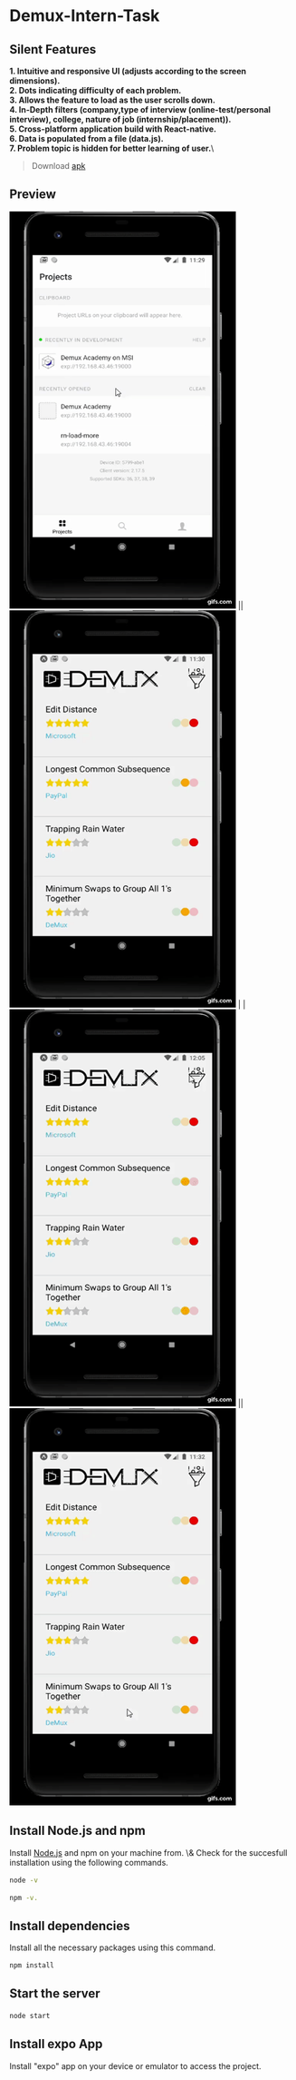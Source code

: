 # Demux-Intern-Task

## Silent Features
**1. Intuitive and responsive UI (adjusts according to the screen dimensions).**\
**2. Dots indicating difficulty of each problem.**\
**3. Allows the feature to load as the user scrolls down.**\
**4. In-Depth filters (company,type of interview (online-test/personal interview), college, nature of job (internship/placement)).**\
**5. Cross-platform application build with React-native.**\
**6. Data is populated from a file (data.js).**\
**7. Problem topic is hidden for better learning of user.**\

> Download [apk](https://drive.google.com/file/d/1zk5zhm6X70Y0DT67WwXTD50v4TNUHVVj/view?usp=sharing)

## Preview

<img src="https://github.com/ishanarya0/Demux-Intern-Task/blob/main/gifs/gif.gif" width="400" height="700" /> || <img src="https://github.com/ishanarya0/Demux-Intern-Task/blob/main/gifs/gif1.gif" width="400" height="700" /> |
|<img src="https://github.com/ishanarya0/Demux-Intern-Task/blob/main/gifs/gif2.gif" width="400" height="700" /> || <img src="https://github.com/ishanarya0/Demux-Intern-Task/blob/main/gifs/gif3.gif" width="400" height="700" />

## Install Node.js and npm

Install [Node.js](https://nodejs.org/en/download/) and npm on your machine from. 
\\& Check for the succesfull installation using the following commands.
```sh
node -v
```
```sh
npm -v.
```
## Install dependencies
Install all the necessary packages using this command.
```sh
npm install
```

## Start the server
```sh
node start
```
## Install expo App

Install "expo" app on your device or emulator to access the project.






